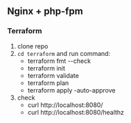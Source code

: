 
## Nginx + php-fpm

### Terraform 
1. clone repo
2. ```cd terraform``` and run command:
   - terraform fmt --check
   - terraform init
   - terraform validate
   - terraform plan
   - terraform apply -auto-approve
3. check
   - curl http://localhost:8080/
   - curl http://localhost:8080/healthz

